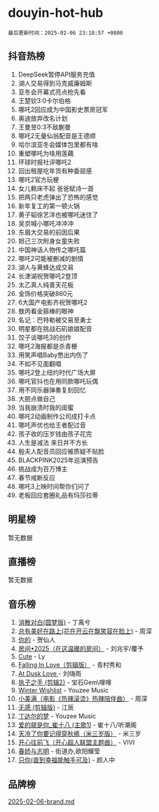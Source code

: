# douyin-hot-hub

`最后更新时间：2025-02-06 23:18:57 +0800`

## 抖音热榜

1. DeepSeek暂停API服务充值
1. 湖人交易得到马克威廉姆斯
1. 亚冬会开幕式亮点抢先看
1. 王楚钦3:0卡尔伯格
1. 哪吒2回应成为中国影史票房冠军
1. 奥迪放弃改名计划
1. 王曼昱0:3不敌蒯曼
1. 哪吒2无量仙翁配音是王德顺
1. 哈尔滨亚冬会媒体包里都有啥
1. 重塑哪吒为啥用莲藕
1. 环球时报社评哪吒2
1. 回出租屋吃年货有种委屈感
1. 哪吒2官方玩梗
1. 女儿赖床不起 爸爸赋诗一首
1. 把两只老虎弹出了恐怖的感觉
1. 新年复工的第一顿火锅
1. 黄子韬徐艺洋也被哪吒迷住了
1. 吴京喊小哪吒冲冲冲
1. 东眉大交易的前因后果
1. 妲己三次附身女童失败
1. 中国神话人物传之哪吒篇
1. 哪吒2可能被删减的剧情
1. 湖人与黄蜂达成交易
1. 长津湖祝贺哪吒2登顶
1. 太乙真人纯善天花板
1. 金饰价格突破860元
1. 6大国产电影齐祝贺哪吒2
1. 敖丙看金箍棒的眼神
1. 名记：巴特勒被交易至勇士
1. 明星都在挑战石矶娘娘配音
1. 饺子谈哪吒3的创作
1. 哪吒2海报都是杀青梗
1. 用笑声唱Baby憋出内伤了
1. 不如不见面翻唱
1. 哪吒2登上纽约时代广场大屏
1. 哪吒官抖也在用同款哪吒玩偶
1. 用不同乐器弹奏复刻回忆
1. 大胆点做自己
1. 当我崩溃时我的闺蜜
1. 哪吒2动画制作公司成打卡点
1. 哪吒声优也给王者配过音
1. 孩子收的压岁钱由孩子花完
1. 人生是减法 来日并不方长
1. 殷夫人配音员回应被质疑不贴脸
1. BLACKPINK2025年巡演预告
1. 挑战成为百万博主
1. 春节戒断反应
1. 哪吒3上映时间帮你们问了
1. 老板回应套圈礼品有玛莎拉蒂

## 明星榜

暂无数据

## 直播榜

暂无数据

## 音乐榜

1. [消散对白(圆梦版)](https://sf5-hl-cdn-tos.douyinstatic.com/obj/tos-cn-ve-2774/og4jB5I5IizzoZVAAAzWgBMAsMDWoArfwBOiFs) - 丁禹兮
1. [总有美好在路上(花在开云在飘笑容在脸上)](https://sf6-cdn-tos.douyinstatic.com/obj/tos-cn-ve-2774/oU5u7NwtfBIvaNhoQBszOvAlRiAoiWAVVyBMq4) - 周深
1. [你的](https://sf6-cdn-tos.douyinstatic.com/obj/tos-cn-ve-2774/oYuIeKf42jB7sEV6B2upMdpYAgfrQWj0FeRegh) - 贺仙人
1. [房间•2025（在这温暖的房间）](https://sf5-hl-cdn-tos.douyinstatic.com/obj/tos-cn-ve-2774/oMzJcnT8BgIetASeBfwfEeBQVNfACiCifhfZP7g) - 刘兆宇/覆予
1. [Cute](https://sf5-hl-cdn-tos.douyinstatic.com/obj/tos-cn-ve-2774/o4IbIzHWKAAB4wsS5qMBRiiAlEBGTpQRNfFvuo) - Ly
1. [Falling In Love（剪辑版）](https://sf5-hl-cdn-tos.douyinstatic.com/obj/tos-cn-ve-2774/o8ajpA8zzgBPahbBIO8AcKGBLJezFCRd1wfP9f) - 青村秀和
1. [ At Dusk  Love ](https://sf5-hl-cdn-tos.douyinstatic.com/obj/tos-cn-ve-2774/o8CrpCf5CaYgI4ZrtQgMQAFEfuGqNnRSDQAPBc) - 刘嗨雨
1. [执子之手 (剪辑2)](https://sf6-cdn-tos.douyinstatic.com/obj/tos-cn-ve-2774/oUoZLQjCc31XzqsBnBQUNgeKtYPBcgbFDwtfcu) - 宝石Gem\哩哩
1. [Winter Wishlist](https://sf5-hl-cdn-tos.douyinstatic.com/obj/tos-cn-ve-2774/oIIgUOeamCFCVAzxN6MFRLIBlLGpUqQxeeHrLE) - Youzee Music
1. [小美满（电影《热辣滚烫》热辣陪伴曲）](https://sf5-hl-cdn-tos.douyinstatic.com/obj/tos-cn-ve-2774/o0GAn2lSgfZIDUgtevCGDQYnFg4CwnrBaxbTZL) - 周深
1. [无感 (剪辑版)](https://sf5-hl-cdn-tos.douyinstatic.com/obj/tos-cn-ve-2774/o0eIsUzJBDlQaQFC5OFlgbMEZC1TFYBftOBn6p) - 江辰
1. [丁达尔的梦](https://sf5-hl-cdn-tos.douyinstatic.com/obj/tos-cn-ve-2774/oMU3WirUZBVQkAC9ccG5P2IQirziZM2RTInUY) - Youzee Music
1. [爱的就是你_崔十八 (主歌1)](https://sf5-hl-cdn-tos.douyinstatic.com/obj/tos-cn-ve-2774/oI5BO5DhFZ6UTcNCnZaOCBLtZ7WIMQGfgnXf5E) - 崔十八/听潮阁
1. [天冷了你要记得穿秋裤（米三岁版）](https://sf5-hl-cdn-tos.douyinstatic.com/obj/tos-cn-ve-2774/oQlIwVIDWiZ6BQilAorS7MA0AgCkQDvcZAdm1) - 米三岁
1. [开心往前飞（开心超人联盟主题曲）](https://sf5-hl-cdn-tos.douyinstatic.com/obj/tos-cn-ve-2774/9d8fb7c82cf1421fb93a9fe925275e0a) - VIVI
1. [春娇与志明](https://sf5-hl-cdn-tos.douyinstatic.com/obj/tos-cn-ve-2774/e530d8fceb7044b39707d7f9ff54add1) - 街道办,欧阳耀莹
1. [只你(直到幸福能触手可及)](https://sf6-cdn-tos.douyinstatic.com/obj/tos-cn-ve-2774/o0lBkRDzFTeaVSUz3ZZSCBVtZ5DIMQGfgmEAuE) - 颜人中

## 品牌榜

[2025-02-06-brand.md](2025-02-06-brand.md)
